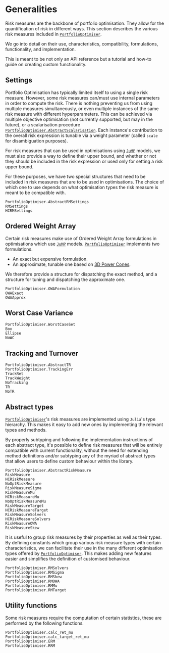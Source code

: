# Generalities

Risk measures are the backbone of portfolio optimisation. They allow for the quantification of risk in different ways. This section describes the various risk measures included in [`PortfolioOptimiser`](https://github.com/dcelisgarza/PortfolioOptimiser.jl).

We go into detail on their use, characteristics, compatibility, formulations, functionality, and implementation.

This is meant to be not only an API reference but a tutorial and how-to guide on creating custom functionality.

## Settings

Portfolio Optimisation has typically limited itself to using a single risk measure. However, some risk measures can/must use internal parameters in order to compute the risk. There is nothing preventing us from using multiple measures simultaneously, or even multiple instances of the same risk measure with different hyperparameters. This can be achieved via multiple objective optimisation (not currently supported, but may in the future), or a scalarisation procedure [`PortfolioOptimiser.AbstractScalarisation`](@ref). Each instance's contribution to the overall risk expression is tunable via a weight parameter (called `scale` for disambiguation purposes).

For risk measures that can be used in optimisations using [`JuMP`](https://github.com/jump-dev/JuMP.jl) models, we must also provide a way to define their upper bound, and whether or not they should be included in the risk expression or used only for setting a risk upper bound.

For these purposes, we have two special structures that need to be included in risk measures that are to be used in optimisations. The choice of which one to use depends on what optimisation types the risk measure is meant to be compatible with.

```@docs
PortfolioOptimiser.AbstractRMSettings
RMSettings
HCRMSettings
```

## Ordered Weight Array

Certain risk measures make use of Ordered Weight Array formulations in optimisations which use [`JuMP`](https://github.com/jump-dev/JuMP.jl) models. [`PortfolioOptimiser`](https://github.com/dcelisgarza/PortfolioOptimiser.jl/) implements two formulations.

  - An exact but expensive formulation.
  - An approximate, tunable one based on [3D Power Cones](https://jump.dev/JuMP.jl/stable/tutorials/conic/tips_and_tricks/#PowerCone).

We therefore provide a structure for dispatching the exact method, and a structure for tuning and dispatching the approximate one.

```@docs
PortfolioOptimiser.OWAFormulation
OWAExact
OWAApprox
```

## Worst Case Variance

```@docs
PortfolioOptimiser.WorstCaseSet
Box
Ellipse
NoWC
```

## Tracking and Turnover

```@docs
PortfolioOptimiser.AbstractTR
PortfolioOptimiser.TrackingErr
TrackRet
TrackWeight
NoTracking
TR
NoTR
```

## Abstract types

[`PortfolioOptimiser`](https://github.com/dcelisgarza/PortfolioOptimiser.jl/)'s risk measures are implemented using `Julia`'s type hierarchy. This makes it easy to add new ones by implementing the relevant types and methods.

By properly subtyping and following the implementation instructions of each abstract type, it's possible to define risk measures that will be entirely compatible with current functionality, without the need for extending method definitions and/or subtyping any of the myriad of abstract types that allow users to define custom behaviour within the library.

```@docs
PortfolioOptimiser.AbstractRiskMeasure
RiskMeasure
HCRiskMeasure
NoOptRiskMeasure
RiskMeasureSigma
RiskMeasureMu
HCRiskMeasureMu
NoOptRiskMeasureMu
RiskMeasureTarget       
HCRiskMeasureTarget
RiskMeasureSolvers
HCRiskMeasureSolvers
RiskMeasureOWA
RiskMeasureSkew
```

It is useful to group risk measures by their properties as well as their types. By defining constants which group various risk measure types with certain characteristics, we can facilitate their use in the many different optimisation types offered by [`PortfolioOptimiser`](https://github.com/dcelisgarza/PortfolioOptimiser.jl/). This makes adding new features easier and simplifies the definition of customised behaviour.

```@docs
PortfolioOptimiser.RMSolvers
PortfolioOptimiser.RMSigma
PortfolioOptimiser.RMSkew
PortfolioOptimiser.RMOWA
PortfolioOptimiser.RMMu
PortfolioOptimiser.RMTarget
```

## Utility functions

Some risk measures require the computation of certain statistics, these are performed by the following functions.

```@docs
PortfolioOptimiser.calc_ret_mu
PortfolioOptimiser.calc_target_ret_mu
PortfolioOptimiser.ERM
PortfolioOptimiser.RRM
```
